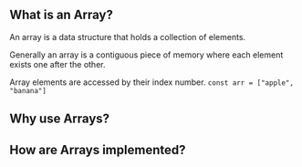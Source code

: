 ## What is an Array?

An array is a data structure that holds a collection of elements.

Generally an array is a contiguous piece of memory where each element exists one after the other.

Array elements are accessed by their index number.
`const arr = ["apple", "banana"]`

## Why use Arrays?

## How are Arrays implemented?
